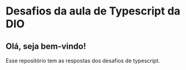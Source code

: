 # Desafios da aula de Typescript da DIO

## Olá, seja bem-vindo!

Esse repositório tem as respostas dos desafios de typescript.
